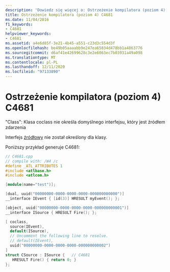 ```yaml
---
description: 'Dowiedz się więcej o: Ostrzeżenie kompilatora (poziom 4) C4681'
title: Ostrzeżenie kompilatora (poziom 4) C4681
ms.date: 11/04/2016
f1_keywords:
- C4681
helpviewer_keywords:
- C4681
ms.assetid: a4e6d85f-3e21-4b45-a551-c23d3c554d3f
ms.openlocfilehash: be49b05aaaabb9e247ea65834d478bb1a4863776
ms.sourcegitcommit: d6af41e42699628c3e2e6063ec7b03931a49a098
ms.translationtype: MT
ms.contentlocale: pl-PL
ms.lasthandoff: 12/11/2020
ms.locfileid: "97133890"
---
```

# <a name="compiler-warning-level-4-c4681"></a>Ostrzeżenie kompilatora (poziom 4) C4681

"Class": Klasa coclass nie określa domyślnego interfejsu, który jest źródłem zdarzenia

Interfejs [źródłowy](../../windows/attributes/source-cpp.md) nie został określony dla klasy.

Poniższy przykład generuje C4681:

```cpp
// C4681.cpp
// compile with: /W4 /c
#define _ATL_ATTRIBUTES 1
#include <atlbase.h>
#include <atlcom.h>

[module(name="test")];

[dual, uuid("00000000-0000-0000-0000-000000000000")]
__interface IEvent { [id(3)] HRESULT myEvent(); };

[object, uuid("00000000-0000-0000-0000-000000000001")]
__interface ISource { HRESULT Fire(); };

[ coclass,
  source(IEvent),
  default(ISource),
  // Uncomment the following line to resolve.
  // default(IEvent),
  uuid("00000000-0000-0000-0000-000000000002")
]
struct CSource : ISource {   // C4681
   HRESULT Fire() { return 0; }
};
```
